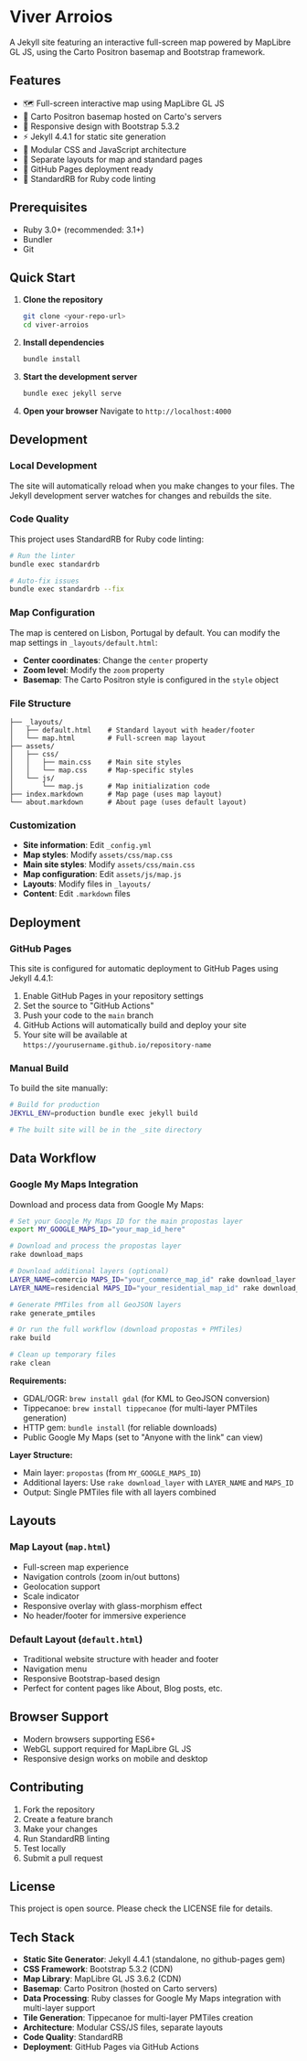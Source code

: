 # Viver Arroios

A Jekyll site featuring an interactive full-screen map powered by MapLibre GL JS, using the Carto Positron basemap and Bootstrap framework.

## Features

- 🗺️ Full-screen interactive map using MapLibre GL JS
- 🎨 Carto Positron basemap hosted on Carto's servers
- 📱 Responsive design with Bootstrap 5.3.2
- ⚡ Jekyll 4.4.1 for static site generation
- 🎨 Modular CSS and JavaScript architecture
- 📁 Separate layouts for map and standard pages
- 🚀 GitHub Pages deployment ready
- 🔧 StandardRB for Ruby code linting

## Prerequisites

- Ruby 3.0+ (recommended: 3.1+)
- Bundler
- Git

## Quick Start

1. **Clone the repository**
   ```bash
   git clone <your-repo-url>
   cd viver-arroios
   ```

2. **Install dependencies**
   ```bash
   bundle install
   ```

3. **Start the development server**
   ```bash
   bundle exec jekyll serve
   ```

4. **Open your browser**
   Navigate to `http://localhost:4000`

## Development

### Local Development

The site will automatically reload when you make changes to your files. The Jekyll development server watches for changes and rebuilds the site.

### Code Quality

This project uses StandardRB for Ruby code linting:

```bash
# Run the linter
bundle exec standardrb

# Auto-fix issues
bundle exec standardrb --fix
```

### Map Configuration

The map is centered on Lisbon, Portugal by default. You can modify the map settings in `_layouts/default.html`:

- **Center coordinates**: Change the `center` property
- **Zoom level**: Modify the `zoom` property  
- **Basemap**: The Carto Positron style is configured in the `style` object

### File Structure

```
├── _layouts/
│   ├── default.html    # Standard layout with header/footer
│   └── map.html        # Full-screen map layout
├── assets/
│   ├── css/
│   │   ├── main.css    # Main site styles
│   │   └── map.css     # Map-specific styles
│   └── js/
│       └── map.js      # Map initialization code
├── index.markdown      # Map page (uses map layout)
└── about.markdown      # About page (uses default layout)
```

### Customization

- **Site information**: Edit `_config.yml`
- **Map styles**: Modify `assets/css/map.css`
- **Main site styles**: Modify `assets/css/main.css`
- **Map configuration**: Edit `assets/js/map.js`
- **Layouts**: Modify files in `_layouts/`
- **Content**: Edit `.markdown` files

## Deployment

### GitHub Pages

This site is configured for automatic deployment to GitHub Pages using Jekyll 4.4.1:

1. Enable GitHub Pages in your repository settings
2. Set the source to "GitHub Actions"
3. Push your code to the `main` branch
4. GitHub Actions will automatically build and deploy your site
5. Your site will be available at `https://yourusername.github.io/repository-name`

### Manual Build

To build the site manually:

```bash
# Build for production
JEKYLL_ENV=production bundle exec jekyll build

# The built site will be in the _site directory
```

## Data Workflow

### Google My Maps Integration

Download and process data from Google My Maps:

```bash
# Set your Google My Maps ID for the main propostas layer
export MY_GOOGLE_MAPS_ID="your_map_id_here"

# Download and process the propostas layer
rake download_maps

# Download additional layers (optional)
LAYER_NAME=comercio MAPS_ID="your_commerce_map_id" rake download_layer
LAYER_NAME=residencial MAPS_ID="your_residential_map_id" rake download_layer

# Generate PMTiles from all GeoJSON layers
rake generate_pmtiles

# Or run the full workflow (download propostas + PMTiles)
rake build

# Clean up temporary files
rake clean
```

**Requirements:**
- GDAL/OGR: `brew install gdal` (for KML to GeoJSON conversion)
- Tippecanoe: `brew install tippecanoe` (for multi-layer PMTiles generation)
- HTTP gem: `bundle install` (for reliable downloads)
- Public Google My Maps (set to "Anyone with the link" can view)

**Layer Structure:**
- Main layer: `propostas` (from `MY_GOOGLE_MAPS_ID`)
- Additional layers: Use `rake download_layer` with `LAYER_NAME` and `MAPS_ID`
- Output: Single PMTiles file with all layers combined

## Layouts

### Map Layout (`map.html`)
- Full-screen map experience
- Navigation controls (zoom in/out buttons)
- Geolocation support
- Scale indicator
- Responsive overlay with glass-morphism effect
- No header/footer for immersive experience

### Default Layout (`default.html`)
- Traditional website structure with header and footer
- Navigation menu
- Responsive Bootstrap-based design
- Perfect for content pages like About, Blog posts, etc.

## Browser Support

- Modern browsers supporting ES6+
- WebGL support required for MapLibre GL JS
- Responsive design works on mobile and desktop

## Contributing

1. Fork the repository
2. Create a feature branch
3. Make your changes
4. Run StandardRB linting
5. Test locally
6. Submit a pull request

## License

This project is open source. Please check the LICENSE file for details.

## Tech Stack

- **Static Site Generator**: Jekyll 4.4.1 (standalone, no github-pages gem)
- **CSS Framework**: Bootstrap 5.3.2 (CDN)
- **Map Library**: MapLibre GL JS 3.6.2 (CDN)
- **Basemap**: Carto Positron (hosted on Carto servers)
- **Data Processing**: Ruby classes for Google My Maps integration with multi-layer support
- **Tile Generation**: Tippecanoe for multi-layer PMTiles creation
- **Architecture**: Modular CSS/JS files, separate layouts
- **Code Quality**: StandardRB
- **Deployment**: GitHub Pages via GitHub Actions